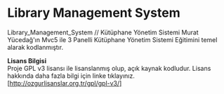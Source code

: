 # Library Management System
 Library_Management_System // Kütüphane Yönetim Sistemi Murat Yücedağ'ın Mvc5 ile 3 Panelli Kütüphane Yönetim Sistemi Eğitimini temel alarak kodlanmıştır.


<b>Lisans Bilgisi</b> <br>
Proje GPL v3 lisansı ile lisanslanmış olup, açık kaynak kodludur. Lisans hakkında daha fazla bilgi için linke tıklayınız.[http://ozgurlisanslar.org.tr/gpl/gpl-v3/]
